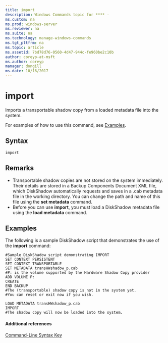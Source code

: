 ```yaml
---
title: import
description: Windows Commands topic for **** - 
ms.custom: na
ms.prod: windows-server
ms.reviewer: na
ms.suite: na
ms.technology: manage-windows-commands
ms.tgt_pltfrm: na
ms.topic: article
ms.assetid: 7bd78d76-0560-4d47-944c-fe960be2c10b
author: coreyp-at-msft
ms.author: coreyp
manager: dongill
ms.date: 10/16/2017
---
```


# import



Imports a transportable shadow copy from a loaded metadata file into the system.

For examples of how to use this command, see [Examples](#BKMK_examples).

## Syntax

```
import
```

## Remarks

-   Transportable shadow copies are not stored on the system immediately. Their details are stored in a Backup Components Document XML file, which DiskShadow automatically requests and saves in a .cab metadata file in the working directory. You can change the path and name of this file using the **set metadata** command.
-   Before you can use **import**, you must load a DiskShadow metadata file using the **load metadata** command.

## <a name=BKMK_examples></a>Examples

The following is a sample DiskShadow script that demonstrates the use of the **import** command:
```
#Sample DiskShadow script demonstrating IMPORT
SET CONTEXT PERSISTENT
SET CONTEXT TRANSPORTABLE
SET METADATA transHWshadow_p.cab
#P: is the volume supported by the Hardware Shadow Copy provider
ADD VOLUME P:
CREATE
END BACKUP
#The (transportable) shadow copy is not in the system yet.
#You can reset or exit now if you wish.

LOAD METADATA transHWshadow_p.cab
IMPORT
#The shadow copy will now be loaded into the system.
```

#### Additional references

[Command-Line Syntax Key](command-line-syntax-key.md)